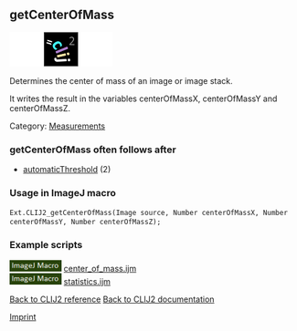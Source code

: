 ## getCenterOfMass
<img src="images/mini_empty_logo.png"/><img src="images/mini_clij2_logo.png"/><img src="images/mini_empty_logo.png"/>

Determines the center of mass of an image or image stack.

 It writes the result in the variables
 centerOfMassX, centerOfMassY and centerOfMassZ.

Category: [Measurements](https://clij.github.io/clij2-docs/reference__measurement)

### getCenterOfMass often follows after
* <a href="reference_automaticThreshold">automaticThreshold</a> (2)


### Usage in ImageJ macro
```
Ext.CLIJ2_getCenterOfMass(Image source, Number centerOfMassX, Number centerOfMassY, Number centerOfMassZ);
```




### Example scripts
<a href="https://github.com/clij/clij2-docs/blob/master/src/main/macro/center_of_mass.ijm"><img src="images/language_macro.png" height="20"/></a> [center_of_mass.ijm](https://github.com/clij/clij2-docs/blob/master/src/main/macro/center_of_mass.ijm)  
<a href="https://github.com/clij/clij2-docs/blob/master/src/main/macro/statistics.ijm"><img src="images/language_macro.png" height="20"/></a> [statistics.ijm](https://github.com/clij/clij2-docs/blob/master/src/main/macro/statistics.ijm)  


[Back to CLIJ2 reference](https://clij.github.io/clij2-docs/reference)
[Back to CLIJ2 documentation](https://clij.github.io/clij2-docs)

[Imprint](https://clij.github.io/imprint)
